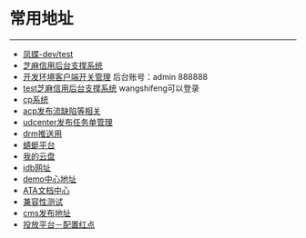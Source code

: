 # 常用地址
---
- [凤蝶-dev/test](http://fengdie-dev.alipay.net/)<br/>
- [芝麻信用后台支撑系统](http://ucrmng.stable.alipay.net/index.htm?loginType=0&loginType=0)<br/>
- [开发环境客户端开关管理](http://mwalletmng.stable.alipay.net/clientmanager/switchconfig.htm)    后台账号：admin 888888<br/>
- [test芝麻信用后台支撑系统](http://ucrmng-1-64.test.alipay.net/index.htm)  wangshifeng可以登录<br/>
- [cp系统](http://cp.alipay-inc.com/cpportal/index.htm?&page=1)<br/>
- [acp发布流缺陷等相关](http://acp.alipay.com/portal/myaone)<br/>
- [udcenter发布任务单管理](http://x.alipay.net/personal/mytasks.htm)<br/>
- [drm推送用](http://opssla.stable.alipay.net/drm/index.htm?query=ucrcenter)<br/>
- [蜻蜓平台](https://rmsportal.alipay.com/groups)<br/>
- [我的云盘](http://yunpan.alibaba-inc.com/group/member?spm=0.0.0.0.ctMTYK)<br/>
- [idb网址](http://daringfireball.net/projects/markdown/syntax)<br/>
- [demo中心地址](http://demo.alibaba-inc.com/)<br/>
- [ATA文档中心](http://www.atatech.org/square/)<br/>
- [兼容性测试](http://f2etest.alibaba-inc.com/)<br/>
- [cms发布地址](https://ecmng.alipay.com/contentEdit.htm?t=xy/version/zmhatcher.vm)<br/>
- [投放平台－配置红点](http://mwalletmng.stable.alipay.net/cdp/spaceObjectManage.htm)<br/>